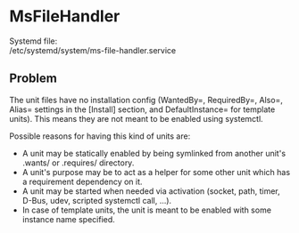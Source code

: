 # MsFileHandler

Systemd file:  
/etc/systemd/system/ms-file-handler.service

## Problem  

The unit files have no installation config (WantedBy=, RequiredBy=, Also=,
Alias= settings in the [Install] section, and DefaultInstance= for template
units). This means they are not meant to be enabled using systemctl.
 
Possible reasons for having this kind of units are:  
- A unit may be statically enabled by being symlinked from another unit's .wants/ or .requires/ directory.
- A unit's purpose may be to act as a helper for some other unit which has a requirement dependency on it.
- A unit may be started when needed via activation (socket, path, timer, D-Bus, udev, scripted systemctl call, ...).
- In case of template units, the unit is meant to be enabled with some instance name specified.